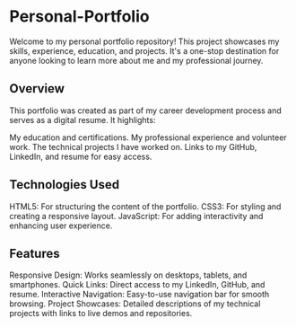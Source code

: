 # Personal-Portfolio

Welcome to my personal portfolio repository! This project showcases my skills, experience, education, and projects. It's a one-stop destination for anyone looking to learn more about me and my professional journey.

## Overview

This portfolio was created as part of my career development process and serves as a digital resume. It highlights:

My education and certifications.
My professional experience and volunteer work.
The technical projects I have worked on.
Links to my GitHub, LinkedIn, and resume for easy access.

## Technologies Used

HTML5: For structuring the content of the portfolio.
CSS3: For styling and creating a responsive layout.
JavaScript: For adding interactivity and enhancing user experience.

## Features
Responsive Design: Works seamlessly on desktops, tablets, and smartphones.
Quick Links: Direct access to my LinkedIn, GitHub, and resume.
Interactive Navigation: Easy-to-use navigation bar for smooth browsing.
Project Showcases: Detailed descriptions of my technical projects with links to live demos and repositories.
